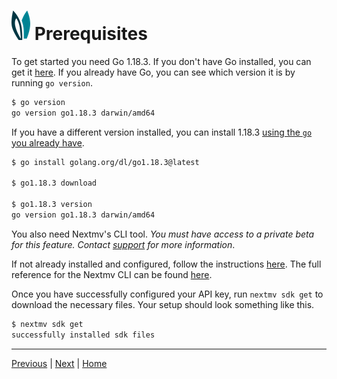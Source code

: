 # ![ears](../img/ears.png) Prerequisites

To get started you need Go 1.18.3. If you don't have Go installed, you can get
it [here][download]. If you already have Go, you can see which version it is by
running `go version`.

```bash
$ go version
go version go1.18.3 darwin/amd64
```

If you have a different version installed, you can install 1.18.3 [using the
`go` you already have][manage].

```bash
$ go install golang.org/dl/go1.18.3@latest

$ go1.18.3 download

$ go1.18.3 version
go version go1.18.3 darwin/amd64
```

You also need Nextmv's CLI tool. _You must have access to a private beta for
this feature. Contact [support][support] for more information_.

If not already installed and configured, follow the instructions
[here][cli-install]. The full reference for the Nextmv CLI can be found
[here][cli-reference].

Once you have successfully configured your API key, run `nextmv sdk get` to
download the necessary files. Your setup should look something like this.

```bash
$ nextmv sdk get
successfully installed sdk files
```

---

[Previous][previous] | [Next][next] | [Home][home]

[previous]: ../README.md
[next]: ./taking-the-tour.md
[home]: ../README.md
[download]: https://go.dev/dl/
[manage]:   https://go.dev/doc/manage-install
[cli-install]: https://cloud.nextmv.io/cli
[cli-reference]: https://docs.nextmv.io/cli/get-started
[support]: https://nextmv.io/contact
